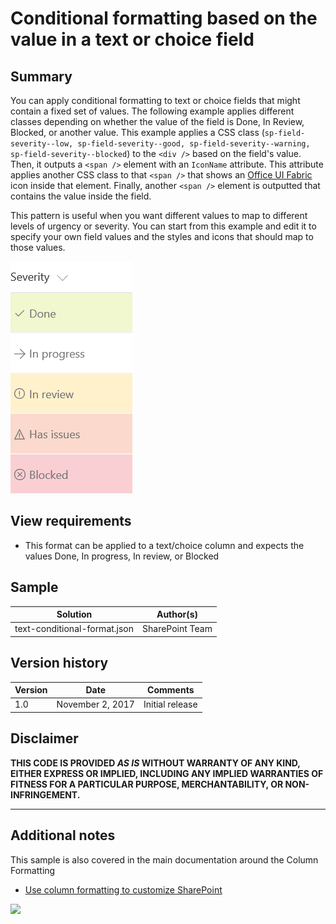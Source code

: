 # Conditional formatting based on the value in a text or choice field

## Summary
You can apply conditional formatting to text or choice fields that might contain a fixed set of values. The following example applies different classes depending on whether the value of the field is Done, In Review, Blocked, or another value. This example applies a CSS class (`sp-field-severity--low, sp-field-severity--good, sp-field-severity--warning, sp-field-severity--blocked`) to the  `<div />` based on the field's value. Then, it outputs a `<span />` element with an `IconName` attribute. This attribute applies another CSS class to that `<span />` that shows an [Office UI Fabric](https://dev.office.com/fabric#/) icon inside that element. Finally, another `<span />` element is outputted that contains the value inside the field.

This pattern is useful when you want different values to map to different levels of urgency or severity. You can start from this example and edit it to specify your own field values and the styles and icons that should map to those values.

![screenshot of the sample](./screenshot.png)

## View requirements
- This format can be applied to a text/choice column and expects the values Done, In progress, In review, or Blocked

## Sample

Solution|Author(s)
--------|---------
text-conditional-format.json | SharePoint Team

## Version history

Version|Date|Comments
-------|----|--------
1.0|November 2, 2017|Initial release

## Disclaimer
**THIS CODE IS PROVIDED *AS IS* WITHOUT WARRANTY OF ANY KIND, EITHER EXPRESS OR IMPLIED, INCLUDING ANY IMPLIED WARRANTIES OF FITNESS FOR A PARTICULAR PURPOSE, MERCHANTABILITY, OR NON-INFRINGEMENT.**

---

## Additional notes
This sample is also covered in the main documentation around the Column Formatting

- [Use column formatting to customize SharePoint](https://docs.microsoft.com/en-us/sharepoint/dev/declarative-customization/column-formatting)

<img src="https://telemetry.sharepointpnp.com/sp-dev-list-formatting/column-samples/text-conditional-format" />